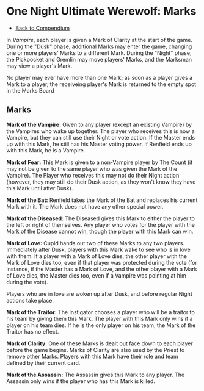 # One Night Ultimate Werewolf: Marks

- [Back to Compendium](/fake-fan-adam/view/werewolf~compendium)

In *Vampire*, each player is given a Mark of Clarity at the start of the game.
During the "Dusk" phase, additional Marks may enter the game, changing one or more players' Marks to a different Mark.
During the "Night" phase, the Pickpocket and Gremlin may move players' Marks, and the Marksman may view a player's Mark.

No player may ever have more than one Mark;
as soon as a player gives a Mark to a player, the receiveing player's Mark is returned to the empty spot in the Marks Board

## Marks

**Mark of the Vampire:** Given to any player (except an existing Vampire) by the Vampires who wake up together.
The player who receives this is now a Vampire, but they can still use their Night or vote action.
If the Master ends up with this Mark, he still has his Master voting power.
If Renfield ends up with this Mark, he is a Vampire.

**Mark of Fear:** This Mark is given to a non-Vampire player by The Count
(it may not be given to the same player who was given the Mark of the Vampire).
The Player who receives this may not do their Night action (however, they may still do their Dusk action, as they won't know they have this Mark until after Dusk).

**Mark of the Bat:** Renfield takes the Mark of the Bat and replaces his current Mark with it.
The Mark does not have any other special power.

**Mark of the Diseased:** The Diseased gives this Mark to either the player to the left or right of themselves.
Any player who votes for the player with the Mark of the Disease cannot win, though the player with this Mark can win.

**Mark of Love:** Cupid hands out two of these Marks to any two players.
Immediately after Dusk, players with this Mark wake to see who is in love with them.
If a player with a Mark of Love dies, the other player with the Mark of Love dies too, even if that player was protected during the vote
(for instance, if the Master has a Mark of Love, and the other player with a Mark of Love dies, the Master dies too, even if a Vampire was pointing at him during the vote).

Players who are in love are woken up after Dusk, and before regular Night actions take place.

**Mark of the Traitor:** The Instigator chooses a player who will be a traitor to his team by giving them this Mark.
The player with this Mark only wins if a player on his team dies.
If he is the only player on his team, the Mark of the Traitor has no effect.

**Mark of Clarity:** One of these Marks is dealt out face down to each player before the game begins.
Marks of Clarity are also used by the Priest to remove other Marks.
Players with this Mark have their role and team defined by their current card.

**Mark of the Assassin:** The Assassin gives this Mark to any player. 
The Assassin only wins if the player who has this Mark is killed.
